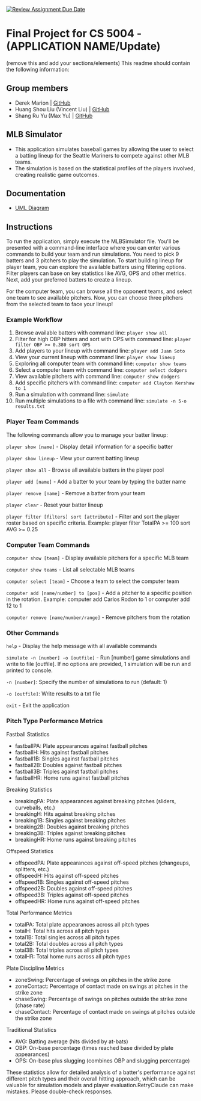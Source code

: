 [![Review Assignment Due Date](https://classroom.github.com/assets/deadline-readme-button-22041afd0340ce965d47ae6ef1cefeee28c7c493a6346c4f15d667ab976d596c.svg)](https://classroom.github.com/a/IE0ITl4j)

# Final Project for CS 5004 - (APPLICATION NAME/Update)

(remove this and add your sections/elements)
This readme should contain the following information:

## Group members

- Derek Marion | [GitHub](https://github.com/derekmarion)
- Huang Shou Liu (Vincent Liu) | [GitHub](https://github.com/VincentLiuGit)
- Shang Ru Yu (Max Yu) | [GitHub](https://github.com/ShangRuYu)

## MLB Simulator

- This application simulates baseball games by allowing the user to select a batting lineup for the Seattle Mariners to compete against other MLB teams.
- The simulation is based on the statistical profiles of the players involved, creating realistic game outcomes.


## Documentation

- [UML Diagram](./DesignDocuments/InitialDesign.md)

## Instructions

To run the application, simply execute the MLBSimulator file. You'll be presented with a command-line interface where you can enter various commands to build your team and run simulations. You need to pick 9 batters and 3 pitchers to play the simulation. 
To start building lineup for player team, you can explore the available batters using filtering options. Filter players can base on key statistics like AVG, OPS and other metrics. Next, add your preferred batters to create a lineup.

For the computer team, you can browse all the opponent teams, and select one team to see available pitchers. Now, you can choose three pitchers from the selected team to face your lineup!

### Example Workflow

1. Browse available batters with command line: `player show all`
2. Filter for high OBP hitters and sort with OPS with command line: `player filter OBP >= 0.380 sort OPS`
3. Add players to your lineup with command line: `player add Juan Soto`
4. View your current lineup with command line: `player show lineup`
5. Exploring all computer team with command line: `computer show teams`
6. Select a computer team with command line: `computer select dodgers`
7. View available pitchers with command line: `computer show dodgers`
8. Add specific pitchers with command line: `computer add Clayton Kershaw to 1`
9. Run a simulation with command line: `simulate`
10. Run multiple simulations to a file with command line: `simulate -n 5-o results.txt`


### Player Team Commands
The following commands allow you to manage your batter lineup:

`player show [name]` - Display detail information for a specific batter

`player show lineup` - View your current batting lineup

`player show all` - Browse all available batters in the player pool

`player add [name]` - Add a batter to your team by typing the batter name

`player remove [name]` - Remove a batter from your team

`player clear` - Reset your batter lineup

`player filter [filters] sort [attribute]` - Filter and sort the player roster based on specific criteria. Example: player filter TotalPA >= 100 sort AVG >= 0.25

### Computer Team Commands

`computer show [team]` - Display available pitchers for a specific MLB team

`computer show teams` - List all selectable MLB teams

`computer select [team]` - Choose a team to select the computer team

`computer add [name/number] to [pos]` - Add a pitcher to a specific position in the rotation. Example: computer add Carlos Rodon to 1 or computer add 12 to 1

`computer remove [name/number/range]` - Remove pitchers from the rotation

### Other Commands

`help` - Display the help message with all available commands

`simulate -n [number] -o [outfile]` - Run [number] game simulations and write to file [outfile]. If no options are provided, 1 simulation will be run and printed to console.

`-n [number]`: Specify the number of simulations to run (default: 1)

`-o [outfile]`: Write results to a txt file

`exit` - Exit the application

### Pitch Type Performance Metrics
Fastball Statistics

- fastballPA: Plate appearances against fastball pitches
- fastballH: Hits against fastball pitches
- fastball1B: Singles against fastball pitches
- fastball2B: Doubles against fastball pitches
- fastball3B: Triples against fastball pitches
- fastballHR: Home runs against fastball pitches

Breaking Statistics

- breakingPA: Plate appearances against breaking pitches (sliders, curveballs, etc.)
- breakingH: Hits against breaking pitches
- breaking1B: Singles against breaking pitches
- breaking2B: Doubles against breaking pitches
- breaking3B: Triples against breaking pitches
- breakingHR: Home runs against breaking pitches

Offspeed Statistics

- offspeedPA: Plate appearances against off-speed pitches (changeups, splitters, etc.)
- offspeedH: Hits against off-speed pitches
- offspeed1B: Singles against off-speed pitches
- offspeed2B: Doubles against off-speed pitches
- offspeed3B: Triples against off-speed pitches
- offspeedHR: Home runs against off-speed pitches

Total Performance Metrics

- totalPA: Total plate appearances across all pitch types
- totalH: Total hits across all pitch types
- total1B: Total singles across all pitch types
- total2B: Total doubles across all pitch types
- total3B: Total triples across all pitch types
- totalHR: Total home runs across all pitch types

Plate Discipline Metrics

- zoneSwing: Percentage of swings on pitches in the strike zone
- zoneContact: Percentage of contact made on swings at pitches in the strike zone
- chaseSwing: Percentage of swings on pitches outside the strike zone (chase rate)
- chaseContact: Percentage of contact made on swings at pitches outside the strike zone

Traditional Statistics

- AVG: Batting average (hits divided by at-bats)
- OBP: On-base percentage (times reached base divided by plate appearances)
- OPS: On-base plus slugging (combines OBP and slugging percentage)

These statistics allow for detailed analysis of a batter's performance against different pitch types and their overall hitting approach, which can be valuable for simulation models and player evaluation.RetryClaude can make mistakes. Please double-check responses.
